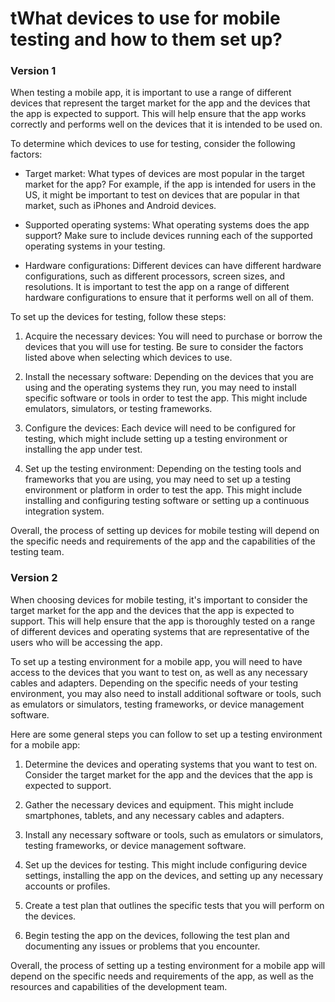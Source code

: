 # tWhat devices to use for mobile testing and how to them set up?

### Version 1

When testing a mobile app, it is important to use a range of different devices that represent the target market for the app and the devices that the app is expected to support. This will help ensure that the app works correctly and performs well on the devices that it is intended to be used on.

To determine which devices to use for testing, consider the following factors:

- Target market: What types of devices are most popular in the target market for the app? For example, if the app is intended for users in the US, it might be important to test on devices that are popular in that market, such as iPhones and Android devices.

- Supported operating systems: What operating systems does the app support? Make sure to include devices running each of the supported operating systems in your testing.

- Hardware configurations: Different devices can have different hardware configurations, such as different processors, screen sizes, and resolutions. It is important to test the app on a range of different hardware configurations to ensure that it performs well on all of them.

To set up the devices for testing, follow these steps:

1. Acquire the necessary devices: You will need to purchase or borrow the devices that you will use for testing. Be sure to consider the factors listed above when selecting which devices to use.

2. Install the necessary software: Depending on the devices that you are using and the operating systems they run, you may need to install specific software or tools in order to test the app. This might include emulators, simulators, or testing frameworks.

3. Configure the devices: Each device will need to be configured for testing, which might include setting up a testing environment or installing the app under test.

4. Set up the testing environment: Depending on the testing tools and frameworks that you are using, you may need to set up a testing environment or platform in order to test the app. This might include installing and configuring testing software or setting up a continuous integration system.

Overall, the process of setting up devices for mobile testing will depend on the specific needs and requirements of the app and the capabilities of the testing team.

### Version 2

When choosing devices for mobile testing, it's important to consider the target market for the app and the devices that the app is expected to support. This will help ensure that the app is thoroughly tested on a range of different devices and operating systems that are representative of the users who will be accessing the app.

To set up a testing environment for a mobile app, you will need to have access to the devices that you want to test on, as well as any necessary cables and adapters. Depending on the specific needs of your testing environment, you may also need to install additional software or tools, such as emulators or simulators, testing frameworks, or device management software.

Here are some general steps you can follow to set up a testing environment for a mobile app:

1. Determine the devices and operating systems that you want to test on. Consider the target market for the app and the devices that the app is expected to support.

2. Gather the necessary devices and equipment. This might include smartphones, tablets, and any necessary cables and adapters.

3. Install any necessary software or tools, such as emulators or simulators, testing frameworks, or device management software.

4. Set up the devices for testing. This might include configuring device settings, installing the app on the devices, and setting up any necessary accounts or profiles.

5. Create a test plan that outlines the specific tests that you will perform on the devices.

6. Begin testing the app on the devices, following the test plan and documenting any issues or problems that you encounter.

Overall, the process of setting up a testing environment for a mobile app will depend on the specific needs and requirements of the app, as well as the resources and capabilities of the development team.
